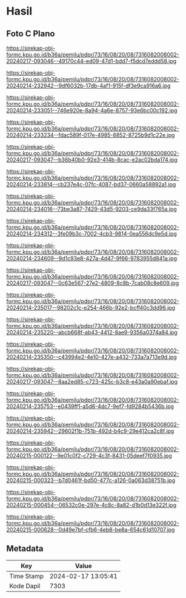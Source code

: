 # Hasil

## Foto C Plano

https://sirekap-obj-formc.kpu.go.id/b36a/pemilu/pdpr/73/16/08/20/08/7316082008002-20240217-093046--49170c44-ed09-47d1-bdd7-f5dcd7eddd58.jpg

https://sirekap-obj-formc.kpu.go.id/b36a/pemilu/pdpr/73/16/08/20/08/7316082008002-20240214-232942--9df6032b-17db-4af1-915f-df3e9ca916a6.jpg

https://sirekap-obj-formc.kpu.go.id/b36a/pemilu/pdpr/73/16/08/20/08/7316082008002-20240214-233051--746e920e-8a94-4a6e-8757-93e6bc00c192.jpg

https://sirekap-obj-formc.kpu.go.id/b36a/pemilu/pdpr/73/16/08/20/08/7316082008002-20240214-233234--fdac589f-017e-4985-8852-8725b9d1c22e.jpg

https://sirekap-obj-formc.kpu.go.id/b36a/pemilu/pdpr/73/16/08/20/08/7316082008002-20240217-093047--b36b40b0-92e3-414b-8cac-e2ac02bda174.jpg

https://sirekap-obj-formc.kpu.go.id/b36a/pemilu/pdpr/73/16/08/20/08/7316082008002-20240214-233814--cb237e4c-07fc-4087-bd37-0660a58892a1.jpg

https://sirekap-obj-formc.kpu.go.id/b36a/pemilu/pdpr/73/16/08/20/08/7316082008002-20240214-234016--73be3a87-7429-43d5-9203-ce9da33f765a.jpg

https://sirekap-obj-formc.kpu.go.id/b36a/pemilu/pdpr/73/16/08/20/08/7316082008002-20240214-234312--3fe09b3c-7002-4cb3-9814-0ea556dc9e5d.jpg

https://sirekap-obj-formc.kpu.go.id/b36a/pemilu/pdpr/73/16/08/20/08/7316082008002-20240214-234609--9d1c93e8-427a-4d47-9f66-9783955d841a.jpg

https://sirekap-obj-formc.kpu.go.id/b36a/pemilu/pdpr/73/16/08/20/08/7316082008002-20240217-093047--0c63e567-27e2-4809-8c8b-7cab08c8e609.jpg

https://sirekap-obj-formc.kpu.go.id/b36a/pemilu/pdpr/73/16/08/20/08/7316082008002-20240214-235017--98202c1c-e254-466b-92e2-bcff40c3dd96.jpg

https://sirekap-obj-formc.kpu.go.id/b36a/pemilu/pdpr/73/16/08/20/08/7316082008002-20240214-235220--abcb668f-ab43-4412-8ae9-9356a0374a84.jpg

https://sirekap-obj-formc.kpu.go.id/b36a/pemilu/pdpr/73/16/08/20/08/7316082008002-20240214-235350--c43994e2-4e10-427e-a432-733a7a713e9d.jpg

https://sirekap-obj-formc.kpu.go.id/b36a/pemilu/pdpr/73/16/08/20/08/7316082008002-20240217-093047--8aa2ed85-c723-425c-b3c8-e43a0a90ebaf.jpg

https://sirekap-obj-formc.kpu.go.id/b36a/pemilu/pdpr/73/16/08/20/08/7316082008002-20240214-235753--e0439ff1-a5d6-4dc7-9ef7-fd9284b5436b.jpg

https://sirekap-obj-formc.kpu.go.id/b36a/pemilu/pdpr/73/16/08/20/08/7316082008002-20240214-235942--29602f1b-751b-492d-b4c9-29e412ca2c8f.jpg

https://sirekap-obj-formc.kpu.go.id/b36a/pemilu/pdpr/73/16/08/20/08/7316082008002-20240215-000122--9e01c0f2-c729-4c3f-8431-05deef7f0935.jpg

https://sirekap-obj-formc.kpu.go.id/b36a/pemilu/pdpr/73/16/08/20/08/7316082008002-20240215-000323--b7d0461f-bd50-477c-a126-0a063d38751b.jpg

https://sirekap-obj-formc.kpu.go.id/b36a/pemilu/pdpr/73/16/08/20/08/7316082008002-20240215-000454--06532c0e-297e-4c8c-8a82-d1b0d13e322f.jpg

https://sirekap-obj-formc.kpu.go.id/b36a/pemilu/pdpr/73/16/08/20/08/7316082008002-20240215-000628--0d49e7bf-cfb6-4eb8-be8a-654c61d10707.jpg


## Metadata

| Key        | Value               |
| ---------- | ------------------- |
| Time Stamp | 2024-02-17 13:05:41 |
| Kode Dapil | 7303                |



